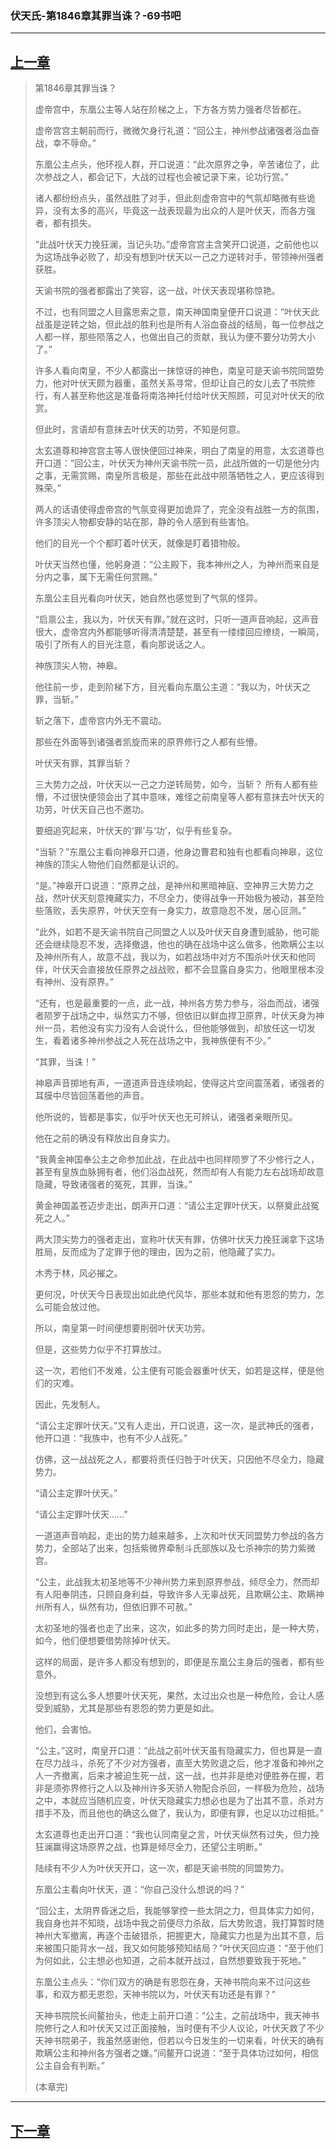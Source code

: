 ### 伏天氏-第1846章其罪当诛？-69书吧

--------
[上一章](./339451a49951d6bc0dea8fa081955255.md)
--------


>
>
>
>第1846章其罪当诛？
>
>虚帝宫中，东凰公主等人站在阶梯之上，下方各方势力强者尽皆都在。
>
>虚帝宫宫主朝前而行，微微欠身行礼道：“回公主，神州参战诸强者浴血奋战，幸不辱命。”
>
>东凰公主点头，他环视人群，开口说道：“此次原界之争，辛苦诸位了，此次参战之人，都会记下，大战的过程也会被记录下来，论功行赏。”
>
>诸人都纷纷点头，虽然战胜了对手，但此刻虚帝宫中的气氛却略微有些诡异，没有太多的高兴，毕竟这一战表现最为出众的人是叶伏天，而各方强者，都有损失。
>
>“此战叶伏天力挽狂澜，当记头功。”虚帝宫宫主含笑开口说道，之前他也以为这场战争必败了，却没有想到叶伏天以一己之力逆转对手，带领神州强者获胜。
>
>天谕书院的强者都露出了笑容，这一战，叶伏天表现堪称惊艳。
>
>不过，也有同盟之人目露思索之意，南天神国南皇便开口说道：“叶伏天此战虽是逆转之始，但此战的胜利也是所有人浴血奋战的结局，每一位参战之人都一样，那些陨落之人，也做出自己的贡献，我认为便不要分功劳大小了。”
>
>许多人看向南皇，不少人都露出一抹惊讶的神色，南皇可是天谕书院同盟势力，他对叶伏天颇为器重，虽然关系寻常，但却让自己的女儿去了书院修行，有人甚至称他这是准备将南洛神托付给叶伏天照顾，可见对叶伏天的欣赏。
>
>但此时，言语却有意抹去叶伏天的功劳，不知是何意。
>
>太玄道尊和神宫宫主等人很快便回过神来，明白了南皇的用意，太玄道尊也开口道：“回公主，叶伏天为神州天谕书院一员，此战所做的一切是他分内之事，无需赏赐，南皇所言极是，那些在此战中陨落牺牲之人，更应该得到殊荣。”
>
>两人的话语使得虚帝宫的气氛变得更加诡异了，完全没有战胜一方的氛围，许多顶尖人物都安静的站在那，静的令人感到有些害怕。
>
>他们的目光一个个都盯着叶伏天，就像是盯着猎物般。
>
>叶伏天当然也懂，他躬身道：“公主殿下，我本神州之人，为神州而来自是分内之事，属下无需任何赏赐。”
>
>东凰公主目光看向叶伏天，她自然也感觉到了气氛的怪异。
>
>“启禀公主，我以为，叶伏天有罪。”就在这时，只听一道声音响起，这声音很大，虚帝宫内外都能够听得清清楚楚，甚至有一缕缕回应缭绕，一瞬简，吸引了所有人的目光注意，看向那说话之人。
>
>神族顶尖人物，神皋。
>
>他往前一步，走到阶梯下方，目光看向东凰公主道：“我以为，叶伏天之罪，当斩。”
>
>斩之落下，虚帝宫内外无不震动。
>
>那些在外面等到诸强者凯旋而来的原界修行之人都有些懵。
>
>叶伏天有罪，其罪当斩？
>
>三大势力之战，叶伏天以一己之力逆转局势，如今，当斩？
>所有人都有些懵，不过很快便领会出了其中意味，难怪之前南皇等人都有意抹去叶伏天的功劳，叶伏天自己也不邀功。
>
>要细追究起来，叶伏天的‘罪’与‘功’，似乎有些复杂。
>
>“当斩？”东凰公主看向神皋开口道，他身边曹君和独有也都看向神皋，这位神族的顶尖人物他们自然都是认识的。
>
>“是。”神皋开口说道：“原界之战，是神州和黑暗神庭、空神界三大势力之战，然叶伏天刻意掩藏实力，不尽全力，使得战争一开始极为被动，甚至险些落败，丢失原界，叶伏天空有一身实力，故意隐忍不发，居心叵测。”
>
>“此外，如若不是天谕书院自己同盟之人以及叶伏天自身遭到威胁，他可能还会继续隐忍不发，选择撤退，他也的确在战场中这么做多，他欺瞒公主以及神州所有人，故意不战，我以为，如若战场中对方不围杀叶伏天和他同伴，叶伏天会直接放任原界之战战败，都不会显露自身实力，他眼里根本没有神州、没有原界。”
>
>“还有，也是最重要的一点，此一战，神州各方势力参与，浴血而战，诸强者陨罗于战场之中，纵然实力不够，但依旧以鲜血捍卫原界，叶伏天身为神州一员，若他没有实力没有人会说什么，但他能够做到，却放任这一切发生，看着诸多神州参战之人死在战场之中，我神族便有不少。”
>
>“其罪，当诛！”
>
>神皋声音掷地有声，一道道声音连续响起，使得这片空间震荡着，诸强者的耳膜中尽皆回荡着他的声音。
>
>他所说的，皆都是事实，似乎叶伏天也无可辨认，诸强者亲眼所见。
>
>他在之前的确没有释放出自身实力。
>
>“我黄金神国奉公主之命参加此战，在此战中也同样陨罗了不少修行之人，甚至有皇族血脉拥有者，他们浴血战死，然而却有人有能力左右战场却故意隐藏，导致诸强者的冤死，其罪，当诛。”
>
>黄金神国盖苍迈步走出，朗声开口道：“请公主定罪叶伏天，以祭奠此战冤死之人。”
>
>两大顶尖势力的强者走出，宣称叶伏天有罪，仿佛叶伏天力挽狂澜拿下这场胜局，反而成为了定罪于他的理由，因为之前，他隐藏了实力。
>
>木秀于林，风必摧之。
>
>更何况，叶伏天今日表现出如此绝代风华，那些本就和他有恩怨的势力，怎么可能会放过他。
>
>所以，南皇第一时间便想要削弱叶伏天功劳。
>
>但是，这些势力似乎不打算放过。
>
>这一次，若他们不发难，公主便有可能会器重叶伏天，如若是这样，便是他们的灾难。
>
>因此，先发制人。
>
>“请公主定罪叶伏天。”又有人走出，开口说道，这一次，是武神氏的强者，他开口道：“我族中，也有不少人战死。”
>
>仿佛，这一战战死之人，都要将责任归咎于叶伏天，只因他不尽全力，隐藏势力。
>
>“请公主定罪叶伏天。”
>
>“请公主定罪叶伏天……”
>
>一道道声音响起，走出的势力越来越多，上次和叶伏天同盟势力参战的各方势力，全部站了出来，包括紫微界牵制斗氏部族以及七杀神宗的势力紫微宫。
>
>“公主，此战我太初圣地等不少神州势力来到原界参战，倾尽全力，然而却有人阳奉阴违，只顾自身利益，导致许多人无辜战死，且欺瞒公主、欺瞒神州所有人，纵然有功，但依旧罪不可赦。”
>
>太初圣地的强者也走了出来，这次，如此多的势力同时走出，是一种大势，如今，他们便想要借势除掉叶伏天。
>
>这样的局面，是许多人都没有想到的，即便是东凰公主身后的强者，都有些意外。
>
>没想到有这么多人想要叶伏天死，果然，太过出众也是一种危险，会让人感受到威胁，尤其是那些有恩怨的势力更是如此。
>
>他们，会害怕。
>
>“公主。”这时，南皇开口道：“此战之前叶伏天虽有隐藏实力，但也算是一直在尽力战斗，杀死了不少对方强者，直至大势败退之后，他才准备和神州之人一齐撤离，后来才被迫生死一战，这一战，也并非是绝对便胜券在握，若非是须弥界修行之人以及神州许多天骄人物配合杀回，一样极为危险，战场之中，本就应当随机应变，叶伏天隐藏实力想必也是为了出其不意，杀对方措手不及，而且他也的确这么做了，我认为，即便有罪，也足以功过相抵。”
>
>太玄道尊也走出开口道：“我也认同南皇之言，叶伏天纵然有过失，但力挽狂澜赢得这场原界之战，也算是倾尽全力，还望公主明断。”
>
>陆续有不少人为叶伏天开口，这一次，都是天谕书院的同盟势力。
>
>东凰公主看向叶伏天，道：“你自己没什么想说的吗？”
>
>“回公主，太阴界昏迷之后，我能够掌控一些太阴之力，但具体实力如何，我自身也并不知晓，战场中我之前便尽力杀敌，后大势败退，我打算暂时随神州大军撤离，再逐个击破猎杀，把握更大，隐藏实力也是为出其不意，后来被围只能背水一战，我又如何能够预知结局？”叶伏天回应道：“至于他们为何如此，公主想必也知道，之前本就开战过，自然想要致我于死地。”
>
>东凰公主点头：“你们双方的确是有恩怨在身，天神书院向来不过问这些事，和双方都无恩怨，天神书院以为，叶伏天有功还是有罪？”
>
>天神书院院长间鳌抬头，他走上前开口道：“公主，之前战场中，我天神书院修行之人和叶伏天又过正面接触，当时便有不少人议论，叶伏天救了不少天神书院弟子，我虽然感谢他，但若以今日发生的一切来看，叶伏天的确有欺瞒公主和神州各方强者之嫌。”间鳌开口说道：“至于具体功过如何，相信公主自会有判断。”
>
>(本章完)
>
>

--------
[下一章](./cfd09f96e668764eeeeadea25080ca32.md)
--------

